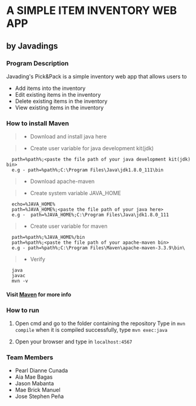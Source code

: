 # A SIMPLE ITEM INVENTORY WEB APP
## by Javadings




### Program Description


Javading's Pick&Pack is a simple inventory web app that allows users to
- Add items into the inventory
- Edit existing items in the inventory
- Delete existing items in the inventory
- View existing items in the inventory


### How to install Maven

> - Download and install java here

> - Create user variable for java development kit(jdk)

      path=%path%;<paste the file path of your java development kit(jdk) bin>
      e.g - path=%path%;C:\Program Files\Java\jdk1.8.0_111\bin
> - Download apache-maven

> - Create system variable JAVA_HOME

      echo=%JAVA_HOME%
      path=%JAVA_HOME%;<paste the file path of your java here>
      e.g -  path=%JAVA_HOME%;C:\Program Files\Java\jdk1.8.0_111
> - Create user variable for maven

      path=%path%;%JAVA_HOME%/bin
      path=%path%;<paste the file path of your apache-maven bin>
      e.g - path=%path%;C:\Program Files\Maven\apache-maven-3.3.9\bin\
> - Verify

      java
      javac
      mvn -v

#### Visit [Maven](http://maven.apache.org/install.html) for more info

### How to run
1. Open cmd and go to the folder containing the repository
Type in `mvn compile` when it is compiled successfully, type `mvn exec:java`

2. Open your browser and type in `localhost:4567`       

### Team Members
- Pearl Dianne Cunada
- Aia Mae Bagas
- Jason Mabanta
- Mae Brick Manuel 
- Jose Stephen Peña



